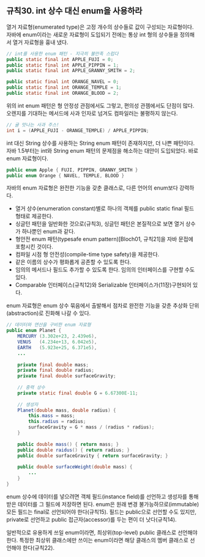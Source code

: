 ## 규칙30. int 상수 대신 enum을 사용하라
열거 자료형(enumerated type)은 고정 개수의 상수들로 값이 구성되는 자료형이다. 자바에 enum이라는 새로운 자료형이 도입되기 전에는 통상 int 형의 상수들을 정의해서 열거 자료형을 흉내 냈다.

```java
// int를 사용한 enum 패턴 - 지극히 불만족 스럽다
public static final int APPLE_FUJI = 0;
public static final int APPLE_PIPPIN = 1;
public static final int APPLE_GRANNY_SMITH = 2;

public static final int ORANGE_NAVEL = 0;
public static final int ORANGE_TEMPLE = 1;
public static final int ORANGE_BLOOD = 2;
```

위의 int enum 패턴은 형 안정성 관점에서도 그렇고, 편의성 관젬에서도 단점이 많다. 오렌지를 기대하는 메서드에 사과 인자로 넘겨도 컴파일러는 불평하지 않는다.

```java
// 귤 맛나는 사과 주스!
int i = (APPLE_FUJI - ORANGE_TEMPLE) / APPLE_PIPPIN;
```

int 대신 String 상수를 사용하는 String enum 패턴이 존재하지만, 더 나쁜 패턴이다. 자바 1.5부터는 int와 String enum 패턴의 문제점을 해소하는 대안이 도입되었다. 바로 enum 자료형이다.

```java
public enum Apple { FUJI, PIPPIN, GRANNY_SMITH }
public enum Orange { NAVEL, TEMPLE, BLOOD }
```

자바의 enum 자료형은 완전한 기능을 갖춘 클래스로, 다른 언어의 enum보다 강력하다. 

- 열거 상수(enumeration constant)별로 하나의 객체를 public static final 필드 형태로 제공한다.
- 싱글턴 패턴을 일반화한 것으로(규칙3), 싱글턴 패턴은 본질적으로 보면 열거 상수가 하나뿐인 enum과 같다. 
- 형안전 enum 패턴(typesafe enum pattern)[Bloch01, 규칙21]을 자바 문접에 포함시킨 것이다.
- 컴파일 시점 형 안전성(compile-time type safety)을 제공한다. 
- 같은 이름의 상수가 평화롭게 공존할 수 있도록 한다.
- 임의의 메서드나 필드도 추가할 수 있도록 한다. 임의의 인터페이스를 구현할 수도 있다.
- Comparable 인터페이스(규칙12)와 Serializable 인터페이스가(11장)구현되어 있다.

enum 자료형은 enum 상수 묶음에서 출발해서 점차로 완전한 기능을 갖춘 추상화 단위(abstraction)로 진화해 나갈 수 있다.

```java
// 데이터와 연산을 구비한 enum 자료형
public enum Planet {
	MERCURY (3.302e+23, 2.439e6),
	VENUS   (4.234e+13, 6.042e5),
	EARTH   (5.923e+25, 6.371e5),
	...
	
	private final double mass;
	private final double radius;
	private final double surfaceGravity;
	
	// 중력 상수
	private static final double G = 6.67300E-11;
	
	// 생성자
	Planet(double mass, double radius) {
		this.mass = mass;
		this.radius = radius;
		surfaceGravity = G * mass / (radius * radius);
	}
	
	public double mass() { return mass; }
	public double raidus() { return radius; }
	public double surfaceGravity { return surfaceGravity; }
	
	public double surfaceWeight(double mass) {
		...
	}
}
```

enum 상수에 데이터를 넣으려면 객체 필드(instance field)를 선언하고 생성자를 통해 받은 데이터를 그 필드에 저장하면 된다. enum은 원래 변경 불가능하므로(immutable) 모든 필드는 final로 선언되어야 한다(규칙15). 필드는 public으로 선언할 수도 있지만, private로 선언하고 public 접근자(accessor)를 두는 편이 더 낫다(규칙14).

일반적으로 유용하게 쓰일 enum이라면, 최상위(top-level) public 클래스로 선언해야 한다. 특정한 최상위 클래스에만 쓰이는 enum이라면 해당 클래스의 멤버 클래스로 선언해야 한다(규칙22).
